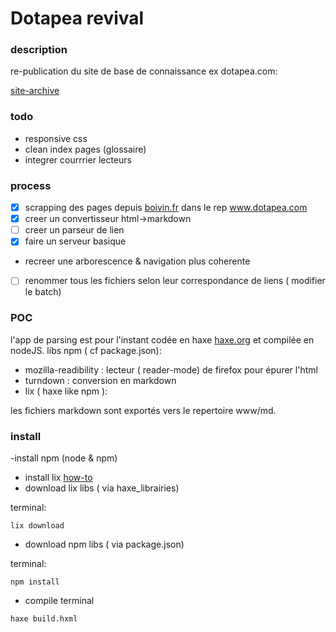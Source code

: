 # Dotapea revival 

### description 

re-publication du site de base de connaissance ex dotapea.com:

[site-archive](https://web.archive.org/web/20191027030704/http://online-dotapea-archive.e-monsite.com/medias/files/accueil.html)



### todo

- responsive css
- clean index pages (glossaire)
- integrer courrrier lecteurs 


### process

- [x] scrapping des pages depuis [boivin.fr](https://cbonvin.fr/dotapea)  dans le rep www.dotapea.com
- [x] creer un convertisseur html->markdown
- [ ] creer  un parseur de lien
- [x] faire un serveur basique
- recreer une arborescence & navigation plus coherente
- [ ] renommer tous les fichiers selon leur correspondance de liens ( modifier le batch)

### POC

l'app de parsing est  pour l'instant codée en haxe [haxe.org](http://www.haxe.org) et compilée en nodeJS. 
libs npm ( cf package.json): 
- mozilla-readibility : lecteur ( reader-mode) de firefox pour épurer l'html 
- turndown : conversion en markdown
- lix ( haxe like npm ): 

les fichiers markdown  sont exportés vers le repertoire www/md. 


### install 

-install npm (node & npm)
- install lix [how-to ](https://github.com/lix-pm/lix.client#installation)
- download lix libs  ( via haxe_librairies)

terminal:
```
lix download
```
- download npm libs ( via package.json)

terminal:
```
npm install
```

- compile 
terminal
```
haxe build.hxml
````


